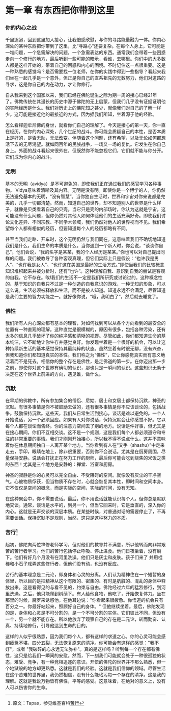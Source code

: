 # 第一章 有东西把你带到这里
### 你的内心之战

千里迢迢，回到这里加入接心，让我倍感欣慰，与你的寻路能量融为一体。你内心深处的某种东西把你带到了这里，比“寻路心”还要复杂。在每个人身上，它可能是一堆问题，一个急需解决的问题，一个急需表达的东西。通常我们会带着一些困惑走向一个修行的地方，最后听到一些可能的暗示，看谁，去哪里。你们中的大多数人都是这样开始的，带着自己的困惑和内心的困境。不时记住这一点很重要。这是一种熟悉的感觉吗？是否需要找一位老师，在你的实践中得到一些指导？看起来我们坐在一起几乎是一个意外，但正是你自己的直系祖先的无数努力，他们对道路的寻求，这是你自己的内在动力，才让你修行。

自从我来到这个国家以来，我们已经在佛陀诞生之际为期一周的接心已经21年了。佛教传统在其漫长的历史中源于佛陀的无上启蒙，但我们几乎没有证据证明他的实际经历是什么。我们对历史上的佛陀知之甚少，就像我们对自己的了解一样少。这可能是接近他的最接近的方式，因为据我们所知，坐着源于他的经验。

怎么看释迦牟尼佛的身世，就看你们自己的理解了。今天是接心的第一天，你一直在经历，在你的内心深处，几个世纪的战斗。你可能会质疑自己的本性，是否本质上是好的，是否无助，无法改变。伴随着这个问题，还有希望，以及无论如何都想活下去的无尽渴望。就如同百年的民族战争，一场又一场的复仇。它发生在你自己身上。外面的战斗看起来很外在，但既然你不能忽视它们，它们就不能与你分开。它们成为你内心的战斗。

### 无明
基本的无明（avidya）是不可避免的，即使我们正在通过我们的感官学习各种事物。 Vidya意味着清晰及其内容。无明是没有明。即使你是一个博学的人，你仍然无法避免基本的无明，“没有智慧”。当你独自生活时，世界和宇宙对你来说都是完美的，几乎一切都清楚。然而，知道自己的世界，却不知道别人的世界是什么样子，就像是贝类看着自己的贝壳。当它只是壳的内部场时，你认为这就是宇宙。这可能没有什么问题，但你仍然对其他人如何体验他们的生活充满好奇。即使我们讨论文化差异、不同宗教、不同学术领域，我们仍然对他人的世界视而不见。我们希望每个人都有相似的经历，但要知道每个人的经历都略有不同。


甚至当我们走路、开车时，这个无明仍然与我们同在。这意味着我们不确切地知道我们是什么，我们生命的本质是什么。当你遇到一个新人时，你会说，“谈谈你自己”，他们会说，“我的名字是某某，我的个人经历是某某。”你也可以对自己提出同样的问题。我们被教导了各种客观真理，但它们实际上只是假设：“也许我是男人”、“也许我是女人”、“也许这在美国是最好的生活方式。”即使当我们的比较概念知识堆积起来并被分析时，还有“也许”。这种理解自我、意识到自我的尝试是客观的自我，它不存在。唉!我们的生活不一定是我们所研究或讨论过的。这种概念性的、基于知识的自我只不过是一种创造的自我意识的游戏，一种无知的形象，可以这么说。生活必须被释放和生活，而不是被人知道。知道永远不会满足，尽管知道是我们主要的智力功能之一。就好像你说，“哦，我明白了”，然后就去睡觉了。

### 佛性

我们所有人内心深处都有基本的理智，对如何找到可以从各个方向看到的最安全的位置有一种直观的理解。这种直觉是很模糊的，原因有很多，包括各种污染，还有太多的信息几乎破坏了你的纯净感和清晰的视野。尽管如此，你们都知道生命的基本纯洁，它不断地让你生存并感觉良好。你发现坐着是一个很好的机会，可以让这种持续新生活的基本感觉保持其最纯粹的状态。虽然坐着有时很无聊，没有兴奋，但我知道你们都知道真实的本性。我们称之为“佛性”，它让你感觉真实而有意义地活着而不是死去。相信你的整个存在是佛性，是走佛道的第一步。在你迈出那一步之前，即使你对这个世界有确切的认识，那也只是一瞬间的认识。这些知识无助于决定在这个世界上前进的方向，遇见谁，做什么。

### 沉默
在早期的佛教中，所有参加集会的僧侣、尼姑、居士和女居士都保持沉默，神圣的沉默。有很多事情是你不被鼓励去做的，还有很多事情是你不应该谈论的，包括战争。鼓励保持沉默。这些天，我们从日常生活到接心，谈话是难以避免的。一个人开始说话，另一个必须回应。如果有人对你说话，保持沉默会让你感觉不好。它以每个人都在谈论而告终。你的注意力空间去了别的地方。说话是件好事，但尤其是在接心期间，你们不互相交谈。这不是一个规则，这是我们每个人都必须遵守和专注的非常重要的事情。我们才刚刚开始接心，所以我不得不说点什么。这并不意味着你在休息期间独自一人离开某个地方。当你看到有人在“叉手（shashu）”中走来走去，手印，眼睛在地上，除非很重要，否则你不会说话。尤其是在厨房周围，尽量保持安静。说话会打扰正在努力工作的厨师，最后你可能会吃到烧焦的米饭之类的东西！尤其是三个地方是安静的：禅堂、浴室和厨房。

神圣的寂静是你的心灵可以完全自由、不受阻碍的空间。就像没有灰尘的干净空气。心被物质俘获，但当物质不存在时，心就会恢复其本性，即时间和空间本身。它不仅仅是空间的概念，而是实际的空间，实际的时间，没有无知。

在这种聚会中，你不需要说话。最后，你不用说话就能认识每个人。但你总是默默地交谈。通常，谈话是水平的，到另一个，但当它回来时，它是垂直的，深入你的内心。这就是无声交谈的深层本质。在某些时候，对普通对话的需要停止了，不再需要谈话。保持沉默不是规则，当然，这只是这种努力的本质。

### 苦行[^2]
起初，佛陀向两位禅修老师学习，但对他们的教导并不满意，所以他转而向非常艰苦的苦行者学习。他们的苦行包括停止呼吸、停止进食。他们日夜坐着，没有躺下。他们有好几个月没有在河里洗澡。他们只是灰尘和皮肤。孩子们来了 并用棍棒和小石子戏弄这些修行者，但他们没有动，也没有反应。

苦行的基本理念是二元论，即身体和心灵的分离。人们认为精神住在一个短暂的身体里，所以目的是把精神从这个有限的、密集的、有时是肮脏的、混乱的身体中释放出来。这是看得见的与看不见的，约束与自由。佛陀经过六年的猛烈修行，到河里洗澡。之后，他只能爬到树荫下。有人给他食物，他吃了，开始恢复体力。坐在那里的时候，魔罗来诱惑他，在他耳边说："你看起来很疲惫。你悟道的机会只有百分之一。你最好站起来，照顾好自己的身体。" 但他继续坐着。最后，佛陀发现的是，身体和心灵是不可分割的，是一个不可分割的实体。它们彼此不同，但没有一个，另一个就不能存在。所以他放弃了观察自己的存在是二元论，转而勤奋、认真、持续地修行，引导他达到生命的目的。

这样的人似乎很熟悉，因为我们每个人，都有这样的求道之心。你的心灵可能会感到疲惫不堪，四分五裂，无法恢复原来的清净。你可能会有这样的感觉："我不好"，或者 "我破碎的心永远无法弥补"。真的是这样吗？听到每一个存在都有佛性，这只是给我们一瞬间的安慰。然而，下一刻我们可能就会处于一种很孤独的状态，难受、竞争，有一种竞相追逐的意识。开悟的佛陀的世界并不那么熟悉，但一个地狱般的地方却更熟悉。这就是我们的经验。这就是我们信仰的领域。尽管生活在这个苦难的世界里，我仍然相信，没有什么能玷污每一个存在的清净。这是我的理解。这就是我说万物皆有佛性，平等的感受。这意味着，在绝对的意义上，没有人可以伤害你的生命。

[^1]: Avidya
[^2]: 原文：Tapas，参见维基百科[苦行](https://zh.m.wikipedia.org/zh/%E8%8B%A6%E8%A1%8C)
